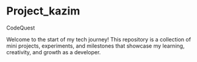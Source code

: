 # Project_kazim
CodeQuest 

Welcome to the start of my tech journey! This repository is a collection of mini projects, experiments, and milestones that showcase my learning, creativity, and growth as a developer.

